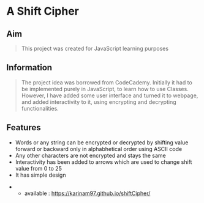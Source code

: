 # A Shift Cipher

## Aim 
> This project was created for JavaScript learning purposes

## Information
> The project idea was borrowed from CodeCademy. Initially it had to be implemented purely in JavaScript, to learn how to use Classes. However, I have added some user interface and turned it to webpage, and added interactivity to it, using encrypting and decrypting functionalities. 

## Features 
- Words or any string can be encrypted or decrypted by shifting value forward or backward only in alphabhetical order using ASCII code
- Any other characters are not encrypted and stays the same
- Interactivity has been added to arrows which are used to change shift value from 0 to 25 
- It has simple design

* * available : https://karinam97.github.io/shiftCipher/
